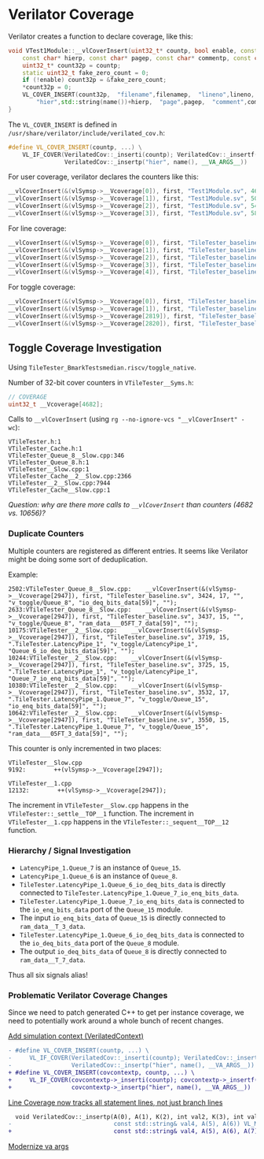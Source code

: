 # Verilator Coverage


Verilator creates a function to declare coverage, like this:

```.cpp
void VTest1Module::__vlCoverInsert(uint32_t* countp, bool enable, const char* filenamep, int lineno, int column,
    const char* hierp, const char* pagep, const char* commentp, const char* linescovp) {
    uint32_t* count32p = countp;
    static uint32_t fake_zero_count = 0;
    if (!enable) count32p = &fake_zero_count;
    *count32p = 0;
    VL_COVER_INSERT(count32p,  "filename",filenamep,  "lineno",lineno,  "column",column,
        "hier",std::string(name())+hierp,  "page",pagep,  "comment",commentp,  (linescovp[0] ? "linescov" : ""), linescovp);
}
```

The `VL_COVER_INSERT` is defined in `/usr/share/verilator/include/verilated_cov.h`:
```.cpp
#define VL_COVER_INSERT(countp, ...) \
    VL_IF_COVER(VerilatedCov::_inserti(countp); VerilatedCov::_insertf(__FILE__, __LINE__); \
                VerilatedCov::_insertp("hier", name(), __VA_ARGS__))

```


For user coverage, verilator declares the counters like this:

```.cpp
__vlCoverInsert(&(vlSymsp->__Vcoverage[0]), first, "Test1Module.sv", 46, 7, ".Test1Module", "v_user/Test1Module", "cover", "");
__vlCoverInsert(&(vlSymsp->__Vcoverage[1]), first, "Test1Module.sv", 50, 7, ".Test1Module", "v_user/Test1Module", "cover", "");
__vlCoverInsert(&(vlSymsp->__Vcoverage[2]), first, "Test1Module.sv", 54, 7, ".Test1Module", "v_user/Test1Module", "cover", "");
__vlCoverInsert(&(vlSymsp->__Vcoverage[3]), first, "Test1Module.sv", 58, 7, ".Test1Module", "v_user/Test1Module", "cover", "");
```

For line coverage:

```.cpp
__vlCoverInsert(&(vlSymsp->__Vcoverage[0]), first, "TileTester_baseline.sv", 4131, 5, ".TileTester", "v_branch/TileTester", "if", "4131-4132");
__vlCoverInsert(&(vlSymsp->__Vcoverage[1]), first, "TileTester_baseline.sv", 4131, 6, ".TileTester", "v_branch/TileTester", "else", "");
__vlCoverInsert(&(vlSymsp->__Vcoverage[2]), first, "TileTester_baseline.sv", 4134, 5, ".TileTester", "v_branch/TileTester", "if", "4134-4135");
__vlCoverInsert(&(vlSymsp->__Vcoverage[3]), first, "TileTester_baseline.sv", 4134, 6, ".TileTester", "v_branch/TileTester", "else", "");
__vlCoverInsert(&(vlSymsp->__Vcoverage[4]), first, "TileTester_baseline.sv", 4140, 7, ".TileTester", "v_branch/TileTester", "if", "4140-4141");
```


For toggle coverage:

```.cpp
__vlCoverInsert(&(vlSymsp->__Vcoverage[0]), first, "TileTester_baseline.sv", 3416, 17, "", "v_toggle/Queue_8", "clock", "");
__vlCoverInsert(&(vlSymsp->__Vcoverage[1]), first, "TileTester_baseline.sv", 3417, 17, "", "v_toggle/Queue_8", "reset", "");
__vlCoverInsert(&(vlSymsp->__Vcoverage[2819]), first, "TileTester_baseline.sv", 3418, 17, "", "v_toggle/Queue_8", "io_enq_ready", "");
__vlCoverInsert(&(vlSymsp->__Vcoverage[2820]), first, "TileTester_baseline.sv", 3419, 17, "", "v_toggle/Queue_8", "io_enq_valid", "");
```

## Toggle Coverage Investigation

Using `TileTester_BmarkTestsmedian.riscv/toggle_native`.

Number of 32-bit cover counters in `VTileTester__Syms.h`:
```.cpp
// COVERAGE
uint32_t __Vcoverage[4682];
```

Calls to `__vlCoverInsert` (using `rg --no-ignore-vcs "__vlCoverInsert" -wc`):
```
VTileTester.h:1
VTileTester_Cache.h:1
VTileTester_Queue_8__Slow.cpp:346
VTileTester_Queue_8.h:1
VTileTester__Slow.cpp:1
VTileTester_Cache__2__Slow.cpp:2366
VTileTester__2__Slow.cpp:7944
VTileTester_Cache__Slow.cpp:1
```

_Question: why are there more calls to `__vlCoverInsert` than counters (4682 vs. 10656)?_


### Duplicate Counters

Multiple counters are registered as different entries.
It seems like Verilator might be doing some sort of deduplication.

Example:
```
2502:VTileTester_Queue_8__Slow.cpp:    __vlCoverInsert(&(vlSymsp->__Vcoverage[2947]), first, "TileTester_baseline.sv", 3424, 17, "", "v_toggle/Queue_8", "io_deq_bits_data[59]", "");
2633:VTileTester_Queue_8__Slow.cpp:    __vlCoverInsert(&(vlSymsp->__Vcoverage[2947]), first, "TileTester_baseline.sv", 3437, 15, "", "v_toggle/Queue_8", "ram_data___05FT_7_data[59]", "");
10175:VTileTester__2__Slow.cpp:    __vlCoverInsert(&(vlSymsp->__Vcoverage[2947]), first, "TileTester_baseline.sv", 3719, 15, ".TileTester.LatencyPipe_1", "v_toggle/LatencyPipe_1", "Queue_6_io_deq_bits_data[59]", "");
10244:VTileTester__2__Slow.cpp:    __vlCoverInsert(&(vlSymsp->__Vcoverage[2947]), first, "TileTester_baseline.sv", 3725, 15, ".TileTester.LatencyPipe_1", "v_toggle/LatencyPipe_1", "Queue_7_io_enq_bits_data[59]", "");
10380:VTileTester__2__Slow.cpp:    __vlCoverInsert(&(vlSymsp->__Vcoverage[2947]), first, "TileTester_baseline.sv", 3532, 17, ".TileTester.LatencyPipe_1.Queue_7", "v_toggle/Queue_15", "io_enq_bits_data[59]", "");
10642:VTileTester__2__Slow.cpp:    __vlCoverInsert(&(vlSymsp->__Vcoverage[2947]), first, "TileTester_baseline.sv", 3550, 15, ".TileTester.LatencyPipe_1.Queue_7", "v_toggle/Queue_15", "ram_data___05FT_3_data[59]", "");
```

This counter is only incremented in two places:
```
VTileTester__Slow.cpp
9192:        ++(vlSymsp->__Vcoverage[2947]);

VTileTester__1.cpp
12132:        ++(vlSymsp->__Vcoverage[2947]);
```

The increment in `VTileTester__Slow.cpp` happens in the `VTileTester::_settle__TOP__1` function.
The increment in `VTileTester__1.cpp` happens in the `VTileTester::_sequent__TOP__12` function.


### Hierarchy / Signal Investigation

- `LatencyPipe_1.Queue_7` is an instance of `Queue_15`.
- `LatencyPipe_1.Queue_6` is an instance of `Queue_8`.
- `TileTester.LatencyPipe_1.Queue_6_io_deq_bits_data` is directly connected to
  `TileTester.LatencyPipe_1.Queue_7_io_enq_bits_data`.
- `TileTester.LatencyPipe_1.Queue_7_io_enq_bits_data` is connected to the
  `io_enq_bits_data` port of the `Queue_15` module.
- The input `io_enq_bits_data` of `Queue_15` is directly connected to
  `ram_data__T_3_data`.
- `TileTester.LatencyPipe_1.Queue_6_io_deq_bits_data` is connected to the
  `io_deq_bits_data` port of the `Queue_8` module.
- The output `io_deq_bits_data` of `Queue_8` is directly connected to
  `ram_data__T_7_data`.

Thus all six signals alias!


### Problematic Verilator Coverage Changes

Since we need to patch generated C++ to get per instance coverage,
we need to potentially work around a whole bunch of recent changes.

[Add simulation context (VerilatedContext)](https://github.com/verilator/verilator/commit/2cad22a22af92c9fb7748cf7062dab798102b16a#diff-e21e4eeae356141891557ef57957194f830c28b0da2c5753745e326d93d695f9)
```.diff
- #define VL_COVER_INSERT(countp, ...) \
-     VL_IF_COVER(VerilatedCov::_inserti(countp); VerilatedCov::_insertf(__FILE__, __LINE__); \
-                 VerilatedCov::_insertp("hier", name(), __VA_ARGS__))
+ #define VL_COVER_INSERT(covcontextp, countp, ...) \
+     VL_IF_COVER(covcontextp->_inserti(countp); covcontextp->_insertf(__FILE__, __LINE__); \
+                 covcontextp->_insertp("hier", name(), __VA_ARGS__))
```

[ Line Coverage now tracks all statement lines, not just branch lines](https://github.com/verilator/verilator/commit/a57826b125da79f2f002892f1e01b5da56aea3a9#diff-e21e4eeae356141891557ef57957194f830c28b0da2c5753745e326d93d695f9)
```.diff
  void VerilatedCov::_insertp(A(0), A(1), K(2), int val2, K(3), int val3, K(4),
-                             const std::string& val4, A(5), A(6)) VL_MT_SAFE {
+                             const std::string& val4, A(5), A(6), A(7)) VL_MT_SAFE {
```

[Modernize va args](https://github.com/verilator/verilator/commit/a1a2650f1e8949d09e2a66d3128fe07cecffaf3b#diff-e21e4eeae356141891557ef57957194f830c28b0da2c5753745e326d93d695f9)



